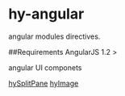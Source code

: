hy-angular
==========

angular modules directives.

##Requirements
AngularJS 1.2 >

angular UI componets 

[hySplitPane](hySplitPane.md)
[hyImage](hyIamge.md)